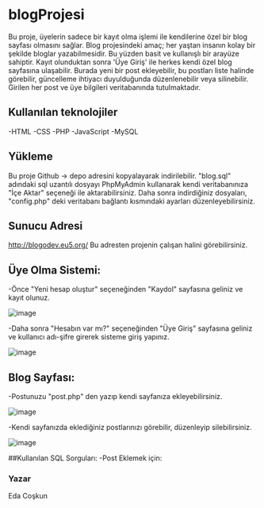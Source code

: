 # blogProjesi
Bu proje, üyelerin sadece bir kayıt olma işlemi ile kendilerine özel bir blog sayfası olmasını sağlar. Blog projesindeki amaç; her yaştan insanın kolay bir şekilde bloglar yazabilmesidir. Bu yüzden basit ve kullanışlı bir arayüze sahiptir. Kayıt olunduktan sonra 'Üye Giriş' ile herkes kendi özel blog sayfasına ulaşabilir. Burada yeni bir post ekleyebilir, bu postları liste halinde görebilir, güncelleme ihtiyacı duyulduğunda düzenlenebilir veya silinebilir. Girilen her post ve üye bilgileri veritabanında tutulmaktadır.

## Kullanılan teknolojiler
-HTML
-CSS
-PHP
-JavaScript
-MySQL

## Yükleme
Bu proje Github → depo adresini kopyalayarak indirilebilir.
"blog.sql" adındaki sql uzantılı dosyayı PhpMyAdmin kullanarak kendi veritabanınıza "İçe Aktar" seçeneği ile aktarabilirsiniz. Daha sonra indirdiğiniz dosyaları, "config.php" deki veritabanı bağlantı kısmındaki ayarları düzenleyebilirsiniz.

## Sunucu Adresi
http://blogodev.eu5.org/
Bu adresten projenin çalışan halini görebilirsiniz.

## Üye Olma Sistemi:
-Önce "Yeni hesap oluştur" seçeneğinden "Kaydol" sayfasına geliniz ve kayıt olunuz.

![image](https://user-images.githubusercontent.com/56333115/122468575-8eb99a00-cfc4-11eb-9537-6c762c64ba5e.png)

-Daha sonra "Hesabın var mı?" seçeneğinden "Üye Giriş" sayfasına geliniz ve kullanıcı adı-şifre girerek sisteme giriş yapınız.

![image](https://user-images.githubusercontent.com/56333115/122468880-f374f480-cfc4-11eb-83d6-c92f94cc18f0.png)

## Blog Sayfası:
-Postunuzu "post.php" den yazıp kendi sayfanıza ekleyebilirsiniz.

![image](https://user-images.githubusercontent.com/56333115/122469133-40f16180-cfc5-11eb-8523-65ab036481a9.png)

-Kendi sayfanızda eklediğiniz postlarınızı görebilir, düzenleyip silebilirsiniz.

![image](https://user-images.githubusercontent.com/56333115/122469360-89108400-cfc5-11eb-9147-42e0eeaad735.png)

##Kullanılan SQL Sorguları:
-Post Eklemek için:

### Yazar
Eda Coşkun
